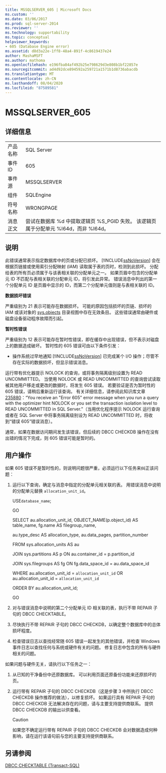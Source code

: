 ```yaml
---
title: MSSQLSERVER_605 | Microsoft Docs
ms.custom: ''
ms.date: 03/06/2017
ms.prod: sql-server-2014
ms.reviewer: ''
ms.technology: supportability
ms.topic: conceptual
helpviewer_keywords:
- 605 (Database Engine error)
ms.assetid: d8d3a22e-1ff8-48a4-891f-4c8619437e24
author: MashaMSFT
ms.author: mathoma
ms.openlocfilehash: e196fba84af492b25e798629d3e808b1bf22857e
ms.sourcegitcommit: ad4d92dce894592a259721a1571b1d8736abacdb
ms.translationtype: MT
ms.contentlocale: zh-CN
ms.lasthandoff: 08/04/2020
ms.locfileid: "87589581"
---
```

# <a name="mssqlserver_605"></a>MSSQLSERVER_605
    
## <a name="details"></a>详细信息  
  
|||  
|-|-|  
|产品名称|SQL Server|  
|事件 ID|605|  
|事件源|MSSQLSERVER|  
|组件|SQLEngine|  
|符号名称|WRONGPAGE|  
|消息正文|尝试在数据库 %d 中提取逻辑页 %S_PGID 失败。 该逻辑页属于分配单元 %I64d，而非 %I64d。|  
  
## <a name="explanation"></a>说明  
 此错误通常表示指定数据库中的页或分配已损坏。 [!INCLUDE[ssNoVersion](../../includes/ssnoversion-md.md)] 会在根据页链接或使用索引分配映射 (IAM) 读取属于表的页时，检测到此损坏。 分配给表的所有页必须属于与该表相关联的分配单元之一。 如果页眉中包含的分配单元 ID 不匹配与表相关联的分配单元 ID，将引发此异常。 错误消息中列出的第一个分配单元 ID 是页眉中显示的 ID，而第二个分配单元值则是与表相关联的 ID。  
  
 **数据损坏错误**  
  
 严重级别为 21 表示可能存在数据损坏。 可能的原因包括损坏的页链、损坏的 IAM 或该对象的 [sys.objects](/sql/relational-databases/system-catalog-views/sys-objects-transact-sql) 目录视图中存在无效条目。 这些错误通常由硬件或磁盘设备驱动程序故障而引起。  
  
 **暂时性错误**  
  
 严重级别为 12 表示可能存在暂时性错误，即在缓存中出现错误，但不表示对磁盘上的数据造成破坏。 暂时性的 605 错误可由以下条件引发：  
  
-   操作系统过早地通知 [!INCLUDE[ssNoVersion](../../includes/ssnoversion-md.md)] 已完成某个 I/O 操作；尽管不存在实际的数据损坏，但显示错误消息。  
  
 运行带有优化器提示 NOLOCK 的查询，或将事务隔离级别设置为 READ UNCOMMITTED。 当使用 NOLOCK 或 READ UNCOMMITTED 的查询尝试读取被其他用户移走或更改的数据时，将发生 605 错误。 若要验证是否为暂时性的 605 错误，请稍后重新运行该查询。 有关详细信息，请参阅此知识库文章 [235880](https://support.microsoft.com/kb/235880/en-us)：“You receive an "Error 605" error message when you run a query with the optimizer hint NOLOCK or you set the transaction isolation level to READ UNCOMMITTED in SQL Server.”（当用优化程序提示 NOLOCK 运行查询或者在 SQL Server 中将事务隔离级别设为 READ UNCOMMITTED 时，将收到“错误 605”错误消息）。  
  
 通常，如果在数据访问期间发生该错误，但后续的 DBCC CHECKDB 操作在没有出错的情况下完成，则 605 错误可能是暂时的。  
  
## <a name="user-action"></a>用户操作  
 如果 605 错误不是暂时性的，则说明问题很严重，必须运行以下任务来纠正该问题：  
  
1.  运行以下查询，确定与消息中指定的分配单元相关联的表。 用错误消息中说明的分配单元替换 `allocation_unit_id`。  
  
     USE`database_name`;  
  
     GO  
  
     SELECT au.allocation_unit_id, OBJECT_NAME(p.object_id) AS table_name, fg.name AS filegroup_name,  
  
     au.type_desc AS allocation_type, au.data_pages, partition_number  
  
     FROM sys.allocation_units AS au  
  
     JOIN sys.partitions AS p ON au.container_id = p.partition_id  
  
     JOIN sys.filegroups AS fg ON fg.data_space_id = au.data_space_id  
  
     WHERE au.allocation_unit_id = `allocation_unit_id` OR au.allocation_unit_id = `allocation_unit_id`  
  
     ORDER BY au.allocation_unit_id;  
  
     GO  
  
2.  对与错误消息中说明的第二个分配单元 ID 相关联的表，执行不带 REPAIR 子句的 DBCC CHECKTABLE。  
  
3.  尽快执行不带 REPAIR 子句的 DBCC CHECKDB，以确定整个数据库中的总体损坏程度。  
  
4.  检查错误日志以查找经常随 605 错误一起发生的其他错误，并检查 Windows 事件日志以查找任何与系统或硬件有关的问题。 修复日志中包含的所有与硬件相关的问题。  
  
 如果问题与硬件无关，请执行以下任务之一：  
  
1.  从已知的干净备份中还原数据库。 可以利用页面还原备份功能来还原损坏的页。  
  
2.  运行带有 REPAIR 子句的 DBCC CHECKDB（这是步骤 3 中所执行 DBCC CHECKDB 操作推荐的做法），以修复损坏。 如果运行具有 REPAIR 子句的 DBCC CHECKDB 无法解决存在的问题，请与主要支持提供商联系。 提供 DBCC CHECKDB 的输出以供查看。  
  
    > [!CAUTION]  
    >  如果您不确定运行带有 REPAIR 子句的 DBCC CHECKDB 会对数据造成何种影响，请在运行该语句前与您的主要支持提供商联系。  
  
## <a name="see-also"></a>另请参阅  
 [DBCC CHECKTABLE (Transact-SQL)](/sql/t-sql/database-console-commands/dbcc-checktable-transact-sql)  
  
  
